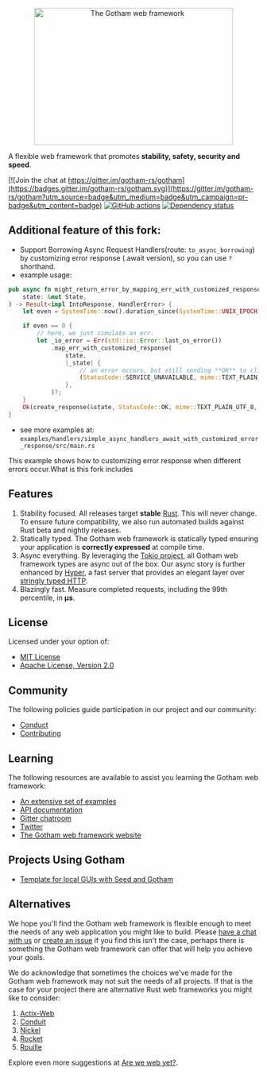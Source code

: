 <p align="center">
  <img src="https://gotham.rs/assets/brand/logo.svg" alt="The Gotham web framework" width="400" height="276">
</p>

A flexible web framework that promotes **stability, safety, security and speed**.

[![Join the chat at https://gitter.im/gotham-rs/gotham](https://badges.gitter.im/gotham-rs/gotham.svg)](https://gitter.im/gotham-rs/gotham?utm_source=badge&utm_medium=badge&utm_campaign=pr-badge&utm_content=badge)
[![GitHub actions](https://github.com/gotham-rs/gotham/workflows/Rust/badge.svg)](https://github.com/gotham-rs/gotham/actions?query=workflow%3ARust)
[![Dependency status](https://deps.rs/repo/github/gotham-rs/gotham/status.svg)](https://deps.rs/repo/github/gotham-rs/gotham)

## Additional feature of this fork:
* Support Borrowing Async Request Handlers(route: `to_async_borrowing`) by customizing error response (.await version), so you can use `?` shorthand.
* example usage:
```rust
pub async fn might_return_error_by_mapping_err_with_customized_response(
    state: &mut State,
) -> Result<impl IntoResponse, HandlerError> {
    let even = SystemTime::now().duration_since(SystemTime::UNIX_EPOCH).unwrap().as_secs() % 2;

    if even == 0 {
        // here, we just simulate an err.
        let _io_error = Err(std::io::Error::last_os_error())
            .map_err_with_customized_response(
                state,
                |_state| {
                    // an error occurs, but still sending **OK** to client
                    (StatusCode::SERVICE_UNAVAILABLE, mime::TEXT_PLAIN_UTF_8, "Error: Customized response by the last os error (Intentionally return 200 even error occurs) (even == 0)")
                },
            )?;
    }
    Ok(create_response(&state, StatusCode::OK, mime::TEXT_PLAIN_UTF_8, "even != 0"))
}
```
* see more examples at: `examples/handlers/simple_async_handlers_await_with_customized_error_response/src/main.rs`

This example shows how to customizing error response when different errors occur.What is this fork includes

## Features

1.  Stability focused. All releases target **stable**
    [Rust](https://www.rust-lang.org/en-US/). This will never
    change. To ensure future compatibility, we also run automated builds against
    Rust beta and nightly releases.
1.  Statically typed. The Gotham web framework is statically typed ensuring your
    application is **correctly expressed** at compile time.
1.  Async everything. By leveraging the [Tokio project](https://tokio.rs), all
    Gotham web framework types are async out of the box.  Our async story is
    further enhanced by [Hyper](https://hyper.rs), a fast server that provides
    an elegant layer over
    [stringly typed HTTP](http://wiki.c2.com/?StringlyTyped).
1.  Blazingly fast. Measure completed requests, including the 99th percentile,
    in **µs**.

## License

Licensed under your option of:

* [MIT License](LICENSE-MIT)
* [Apache License, Version 2.0](LICENSE-APACHE)

## Community

The following policies guide participation in our project and our community:

* [Conduct](CODE_OF_CONDUCT.md)
* [Contributing](CONTRIBUTING.md)

## Learning

The following resources are available to assist you learning the Gotham web
framework:

* [An extensive set of examples](examples)
* [API documentation](https://docs.rs/gotham/)
* [Gitter chatroom](https://gitter.im/gotham-rs/gotham)
* [Twitter](https://twitter.com/gotham_rs)
* [The Gotham web framework website](https://gotham.rs)

## Projects Using Gotham

* [Template for local GUIs with Seed and Gotham](https://gitlab.com/liketechnik/local-gui-seed-gotham)

## Alternatives

We hope you'll find the Gotham web framework is flexible enough to meet the
needs of any web application you might like to build. Please
[have a chat with us](https://gitter.im/gotham-rs/gotham) or
[create an issue](https://github.com/gotham-rs/gotham/issues) if you find this
isn't the case, perhaps there is something the Gotham web framework can offer
that will help you achieve your goals.

We do acknowledge that sometimes the choices we've made for the Gotham web
framework may not suit the needs of all projects. If that is the case for your
project there are alternative Rust web frameworks you might like to consider:

1. [Actix-Web](https://github.com/actix/actix-web)
1. [Conduit](https://github.com/conduit-rust/conduit)
1. [Nickel](https://github.com/nickel-org/nickel.rs)
1. [Rocket](https://github.com/SergioBenitez/Rocket)
1. [Rouille](https://github.com/tomaka/rouille)

Explore even more suggestions at [Are we web yet?](http://www.arewewebyet.org/).
